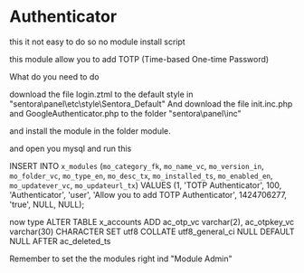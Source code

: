 # Authenticator
this it not easy to do so no module install script

this module allow you to add TOTP (Time-based One-time Password)

What do you need to do 

download the file login.ztml to the default style in "sentora\panel\etc\style\Sentora_Default\"
And download the file init.inc.php and GoogleAuthenticator.php to the folder "sentora\panel\inc\"

and install the module in the folder module. 

and open you mysql and run this 

INSERT INTO `x_modules` (`mo_category_fk`, `mo_name_vc`, `mo_version_in`, `mo_folder_vc`, `mo_type_en`, `mo_desc_tx`, `mo_installed_ts`, `mo_enabled_en`, `mo_updatever_vc`, `mo_updateurl_tx`) VALUES (1, 'TOTP Authenticator', 100, 'Authenticator', 'user', 'Allow you to add TOTP Authenticator', 1424706277, 'true', NULL, NULL);

now type 
ALTER TABLE x_accounts ADD ac_otp_vc varchar(2), ac_otpkey_vc varchar(30) CHARACTER SET utf8 COLLATE utf8_general_ci NULL DEFAULT NULL AFTER ac_deleted_ts


Remember to set the the modules right ind "Module Admin"
